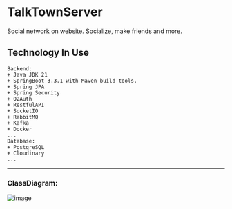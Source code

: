 # TalkTownServer
 Social network on website. Socialize, make friends and more.
## Technology In Use

```
Backend:
+ Java JDK 21
+ SpringBoot 3.3.1 with Maven build tools.
+ Spring JPA
+ Spring Security
+ O2Auth
+ RestfulAPI
+ SocketIO
+ RabbitMQ
+ Kafka
+ Docker
...
Database:
+ PostgreSQL
+ Cloudinary
...
```
---
### ClassDiagram:
![image](https://github.com/TaiTitans/TalkTown/assets/70010376/e593519a-46e4-4013-bc48-5ee1741af492)

